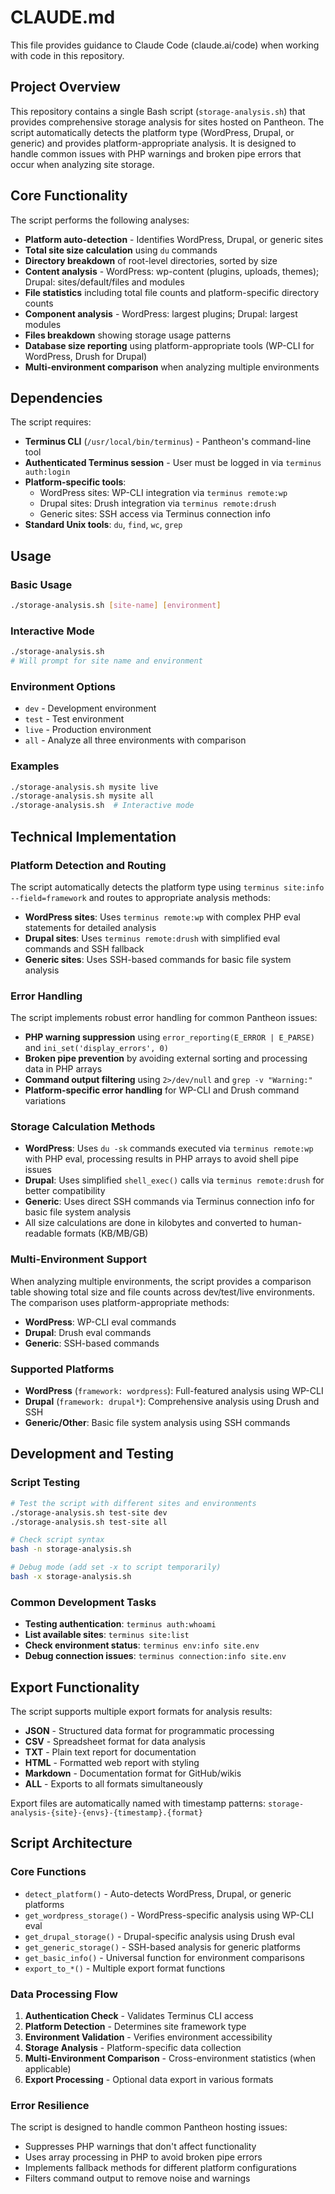 # CLAUDE.md

This file provides guidance to Claude Code (claude.ai/code) when working with code in this repository.

## Project Overview

This repository contains a single Bash script (`storage-analysis.sh`) that provides comprehensive storage analysis for sites hosted on Pantheon. The script automatically detects the platform type (WordPress, Drupal, or generic) and provides platform-appropriate analysis. It is designed to handle common issues with PHP warnings and broken pipe errors that occur when analyzing site storage.

## Core Functionality

The script performs the following analyses:
- **Platform auto-detection** - Identifies WordPress, Drupal, or generic sites
- **Total site size calculation** using `du` commands
- **Directory breakdown** of root-level directories, sorted by size
- **Content analysis** - WordPress: wp-content (plugins, uploads, themes); Drupal: sites/default/files and modules
- **File statistics** including total file counts and platform-specific directory counts
- **Component analysis** - WordPress: largest plugins; Drupal: largest modules
- **Files breakdown** showing storage usage patterns
- **Database size reporting** using platform-appropriate tools (WP-CLI for WordPress, Drush for Drupal)
- **Multi-environment comparison** when analyzing multiple environments

## Dependencies

The script requires:
- **Terminus CLI** (`/usr/local/bin/terminus`) - Pantheon's command-line tool
- **Authenticated Terminus session** - User must be logged in via `terminus auth:login`
- **Platform-specific tools**:
  - WordPress sites: WP-CLI integration via `terminus remote:wp`
  - Drupal sites: Drush integration via `terminus remote:drush`
  - Generic sites: SSH access via Terminus connection info
- **Standard Unix tools**: `du`, `find`, `wc`, `grep`

## Usage

### Basic Usage
```bash
./storage-analysis.sh [site-name] [environment]
```

### Interactive Mode
```bash
./storage-analysis.sh
# Will prompt for site name and environment
```

### Environment Options
- `dev` - Development environment
- `test` - Test environment
- `live` - Production environment
- `all` - Analyze all three environments with comparison

### Examples
```bash
./storage-analysis.sh mysite live
./storage-analysis.sh mysite all
./storage-analysis.sh  # Interactive mode
```

## Technical Implementation

### Platform Detection and Routing
The script automatically detects the platform type using `terminus site:info --field=framework` and routes to appropriate analysis methods:
- **WordPress sites**: Uses `terminus remote:wp` with complex PHP eval statements for detailed analysis
- **Drupal sites**: Uses `terminus remote:drush` with simplified eval commands and SSH fallback
- **Generic sites**: Uses SSH-based commands for basic file system analysis

### Error Handling
The script implements robust error handling for common Pantheon issues:
- **PHP warning suppression** using `error_reporting(E_ERROR | E_PARSE)` and `ini_set('display_errors', 0)`
- **Broken pipe prevention** by avoiding external sorting and processing data in PHP arrays
- **Command output filtering** using `2>/dev/null` and `grep -v "Warning:"`
- **Platform-specific error handling** for WP-CLI and Drush command variations

### Storage Calculation Methods
- **WordPress**: Uses `du -sk` commands executed via `terminus remote:wp` with PHP eval, processing results in PHP arrays to avoid shell pipe issues
- **Drupal**: Uses simplified `shell_exec()` calls via `terminus remote:drush` for better compatibility
- **Generic**: Uses direct SSH commands via Terminus connection info for basic file system analysis
- All size calculations are done in kilobytes and converted to human-readable formats (KB/MB/GB)

### Multi-Environment Support
When analyzing multiple environments, the script provides a comparison table showing total size and file counts across dev/test/live environments. The comparison uses platform-appropriate methods:
- **WordPress**: WP-CLI eval commands
- **Drupal**: Drush eval commands
- **Generic**: SSH-based commands

### Supported Platforms
- **WordPress** (`framework: wordpress`): Full-featured analysis using WP-CLI
- **Drupal** (`framework: drupal*`): Comprehensive analysis using Drush and SSH
- **Generic/Other**: Basic file system analysis using SSH commands

## Development and Testing

### Script Testing
```bash
# Test the script with different sites and environments
./storage-analysis.sh test-site dev
./storage-analysis.sh test-site all

# Check script syntax
bash -n storage-analysis.sh

# Debug mode (add set -x to script temporarily)
bash -x storage-analysis.sh
```

### Common Development Tasks
- **Testing authentication**: `terminus auth:whoami`
- **List available sites**: `terminus site:list`
- **Check environment status**: `terminus env:info site.env`
- **Debug connection issues**: `terminus connection:info site.env`

## Export Functionality

The script supports multiple export formats for analysis results:
- **JSON** - Structured data format for programmatic processing
- **CSV** - Spreadsheet format for data analysis
- **TXT** - Plain text report for documentation
- **HTML** - Formatted web report with styling
- **Markdown** - Documentation format for GitHub/wikis
- **ALL** - Exports to all formats simultaneously

Export files are automatically named with timestamp patterns: `storage-analysis-{site}-{envs}-{timestamp}.{format}`

## Script Architecture

### Core Functions
- `detect_platform()` - Auto-detects WordPress, Drupal, or generic platforms
- `get_wordpress_storage()` - WordPress-specific analysis using WP-CLI eval
- `get_drupal_storage()` - Drupal-specific analysis using Drush eval
- `get_generic_storage()` - SSH-based analysis for generic platforms
- `get_basic_info()` - Universal function for environment comparisons
- `export_to_*()` - Multiple export format functions

### Data Processing Flow
1. **Authentication Check** - Validates Terminus CLI access
2. **Platform Detection** - Determines site framework type
3. **Environment Validation** - Verifies environment accessibility
4. **Storage Analysis** - Platform-specific data collection
5. **Multi-Environment Comparison** - Cross-environment statistics (when applicable)
6. **Export Processing** - Optional data export in various formats

### Error Resilience
The script is designed to handle common Pantheon hosting issues:
- Suppresses PHP warnings that don't affect functionality
- Uses array processing in PHP to avoid broken pipe errors
- Implements fallback methods for different platform configurations
- Filters command output to remove noise and warnings
